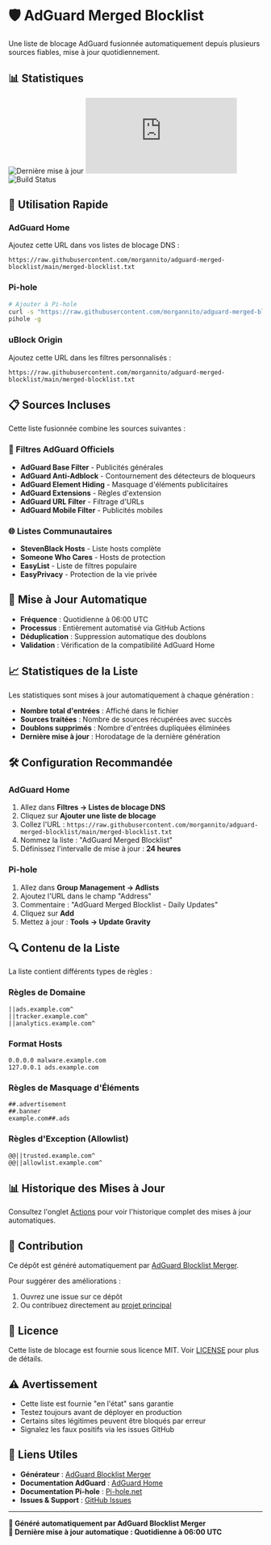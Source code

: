 # 🛡️ AdGuard Merged Blocklist

Une liste de blocage AdGuard fusionnée automatiquement depuis plusieurs sources fiables, mise à jour quotidiennement.

## 📊 Statistiques

![Dernière mise à jour](https://img.shields.io/github/last-commit/morgannito/adguard-merged-blocklist?label=Dernière%20mise%20à%20jour)
![Taille du fichier](https://img.shields.io/github/size/morgannito/adguard-merged-blocklist/merged-blocklist.txt?label=Taille%20de%20la%20liste)
![Build Status](https://img.shields.io/github/actions/workflow/status/morgannito/adguard-merged-blocklist/update-blocklist.yml?branch=main&label=Mise%20à%20jour%20automatique)

## 🚀 Utilisation Rapide

### AdGuard Home
Ajoutez cette URL dans vos listes de blocage DNS :
```
https://raw.githubusercontent.com/morgannito/adguard-merged-blocklist/main/merged-blocklist.txt
```

### Pi-hole
```bash
# Ajouter à Pi-hole
curl -s "https://raw.githubusercontent.com/morgannito/adguard-merged-blocklist/main/merged-blocklist.txt" | sudo tee -a /etc/pihole/adlists.list
pihole -g
```

### uBlock Origin
Ajoutez cette URL dans les filtres personnalisés :
```
https://raw.githubusercontent.com/morgannito/adguard-merged-blocklist/main/merged-blocklist.txt
```

## 📋 Sources Incluses

Cette liste fusionnée combine les sources suivantes :

### 🎯 Filtres AdGuard Officiels
- **AdGuard Base Filter** - Publicités générales
- **AdGuard Anti-Adblock** - Contournement des détecteurs de bloqueurs
- **AdGuard Element Hiding** - Masquage d'éléments publicitaires
- **AdGuard Extensions** - Règles d'extension
- **AdGuard URL Filter** - Filtrage d'URLs
- **AdGuard Mobile Filter** - Publicités mobiles

### 🌐 Listes Communautaires
- **StevenBlack Hosts** - Liste hosts complète
- **Someone Who Cares** - Hosts de protection
- **EasyList** - Liste de filtres populaire
- **EasyPrivacy** - Protection de la vie privée

## 🔄 Mise à Jour Automatique

- **Fréquence** : Quotidienne à 06:00 UTC
- **Processus** : Entièrement automatisé via GitHub Actions
- **Déduplication** : Suppression automatique des doublons
- **Validation** : Vérification de la compatibilité AdGuard Home

## 📈 Statistiques de la Liste

Les statistiques sont mises à jour automatiquement à chaque génération :

- **Nombre total d'entrées** : Affiché dans le fichier
- **Sources traitées** : Nombre de sources récupérées avec succès
- **Doublons supprimés** : Nombre d'entrées dupliquées éliminées
- **Dernière mise à jour** : Horodatage de la dernière génération

## 🛠️ Configuration Recommandée

### AdGuard Home
1. Allez dans **Filtres → Listes de blocage DNS**
2. Cliquez sur **Ajouter une liste de blocage**
3. Collez l'URL : `https://raw.githubusercontent.com/morgannito/adguard-merged-blocklist/main/merged-blocklist.txt`
4. Nommez la liste : "AdGuard Merged Blocklist"
5. Définissez l'intervalle de mise à jour : **24 heures**

### Pi-hole
1. Allez dans **Group Management → Adlists**
2. Ajoutez l'URL dans le champ "Address"
3. Commentaire : "AdGuard Merged Blocklist - Daily Updates"
4. Cliquez sur **Add**
5. Mettez à jour : **Tools → Update Gravity**

## 🔍 Contenu de la Liste

La liste contient différents types de règles :

### Règles de Domaine
```
||ads.example.com^
||tracker.example.com^
||analytics.example.com^
```

### Format Hosts
```
0.0.0.0 malware.example.com
127.0.0.1 ads.example.com
```

### Règles de Masquage d'Éléments
```
##.advertisement
##.banner
example.com##.ads
```

### Règles d'Exception (Allowlist)
```
@@||trusted.example.com^
@@||allowlist.example.com^
```

## 📊 Historique des Mises à Jour

Consultez l'onglet [Actions](https://github.com/morgannito/adguard-merged-blocklist/actions) pour voir l'historique complet des mises à jour automatiques.

## 🤝 Contribution

Ce dépôt est généré automatiquement par [AdGuard Blocklist Merger](https://github.com/morgannito/adguard-blocklist-merger).

Pour suggérer des améliorations :
1. Ouvrez une issue sur ce dépôt
2. Ou contribuez directement au [projet principal](https://github.com/morgannito/adguard-blocklist-merger)

## 📄 Licence

Cette liste de blocage est fournie sous licence MIT. Voir [LICENSE](LICENSE) pour plus de détails.

## ⚠️ Avertissement

- Cette liste est fournie "en l'état" sans garantie
- Testez toujours avant de déployer en production
- Certains sites légitimes peuvent être bloqués par erreur
- Signalez les faux positifs via les issues GitHub

## 🔗 Liens Utiles

- **Générateur** : [AdGuard Blocklist Merger](https://github.com/morgannito/adguard-blocklist-merger)
- **Documentation AdGuard** : [AdGuard Home](https://adguard.com/en/adguard-home/overview.html)
- **Documentation Pi-hole** : [Pi-hole.net](https://pi-hole.net/)
- **Issues & Support** : [GitHub Issues](https://github.com/morgannito/adguard-merged-blocklist/issues)

---

**🤖 Généré automatiquement par AdGuard Blocklist Merger**  
**📅 Dernière mise à jour automatique : Quotidienne à 06:00 UTC**